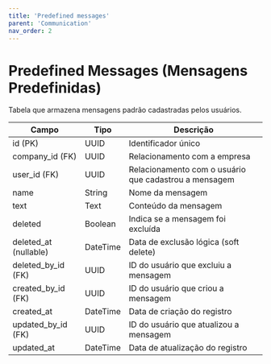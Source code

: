 ```yaml
---
title: 'Predefined messages'
parent: 'Communication'
nav_order: 2
---
```


# Predefined Messages (Mensagens Predefinidas)

Tabela que armazena mensagens padrão cadastradas pelos usuários.

| Campo                     | Tipo      | Descrição |
|---------------------------|----------|-----------|
| id (PK)                  | UUID     | Identificador único |
| company_id (FK)          | UUID     | Relacionamento com a empresa |
| user_id (FK)            | UUID     | Relacionamento com o usuário que cadastrou a mensagem |
| name                     | String   | Nome da mensagem |
| text                     | Text     | Conteúdo da mensagem |
| deleted                  | Boolean  | Indica se a mensagem foi excluída |
| deleted_at (nullable)    | DateTime | Data de exclusão lógica (soft delete) |
| deleted_by_id (FK)       | UUID     | ID do usuário que excluiu a mensagem |
| created_by_id (FK)       | UUID     | ID do usuário que criou a mensagem |
| created_at               | DateTime | Data de criação do registro |
| updated_by_id (FK)       | UUID     | ID do usuário que atualizou a mensagem |
| updated_at               | DateTime | Data de atualização do registro |

